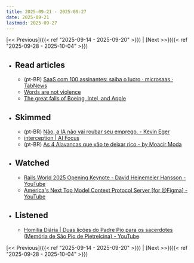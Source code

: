 ```yaml
---
title: 2025-09-21 - 2025-09-27
date: 2025-09-21
lastmod: 2025-09-27
---
```


[<< Previous]({{< ref "2025-09-14 - 2025-09-20" >}}) | [Next >>]({{< ref "2025-09-28 - 2025-10-04" >}})

- ## Read articles
  - (pt-BR) [SaaS com 100 assinantes: saiba o lucro · microsaas · TabNews](https://www.tabnews.com.br/microsaas/saas-com-100-assinantes-saiba-o-lucro)
  - [Words are not violence](https://world.hey.com/dhh/words-are-not-violence-c751f14f)
  - [The great falls of Boeing, Intel, and Apple](https://world.hey.com/dhh/the-great-falls-of-boeing-intel-and-apple-4c18ca39)

- ## Skimmed
  - (pt-BR) [Não, a IA não vai roubar seu emprego. - Kevin Eger](https://kevineger.substack.com/p/nao-a-ia-nao-vai-roubar-seu-emprego)
  - [interception | AI Focus](https://aifoc.us/interception/)
  - (pt-BR) [As 4 Alavancas que vão te deixar rico - by Moacir Moda](https://moacirmoda.substack.com/p/as-4-alavancas-que-vao-te-deixar)

- ## Watched
  - [Rails World 2025 Opening Keynote - David Heinemeier Hansson - YouTube](https://www.youtube.com/watch?v=gcwzWzC7gUA)
  - [America's Next Top Model Context Protocol Server [for @Figma] - YouTube](https://www.youtube.com/watch?v=mVrCPo8eB3A)

- ## Listened
  - [Homilia Diária | Duas lições do Padre Pio para os sacerdotes (Memória de São Pio de Pietrelcina) - YouTube](https://www.youtube.com/watch?v=cSJhUU1IVO4)

[<< Previous]({{< ref "2025-09-14 - 2025-09-20" >}}) | [Next >>]({{< ref "2025-09-28 - 2025-10-04" >}})

